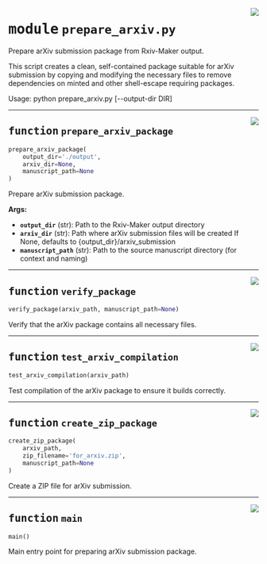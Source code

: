 <!-- markdownlint-disable -->

<a href="https://github.com/henriqueslab/rxiv-maker/blob/main/src/py/commands/prepare_arxiv.py#L0"><img align="right" style="float:right;" src="https://img.shields.io/badge/-source-cccccc?style=flat-square"></a>

# <kbd>module</kbd> `prepare_arxiv.py`
Prepare arXiv submission package from Rxiv-Maker output. 

This script creates a clean, self-contained package suitable for arXiv submission by copying and modifying the necessary files to remove dependencies on minted and other shell-escape requiring packages. 

Usage:  python prepare_arxiv.py [--output-dir DIR] 


---

<a href="https://github.com/henriqueslab/rxiv-maker/blob/main/src/py/commands/prepare_arxiv.py#L20"><img align="right" style="float:right;" src="https://img.shields.io/badge/-source-cccccc?style=flat-square"></a>

## <kbd>function</kbd> `prepare_arxiv_package`

```python
prepare_arxiv_package(
    output_dir='./output',
    arxiv_dir=None,
    manuscript_path=None
)
```

Prepare arXiv submission package. 



**Args:**
 
 - <b>`output_dir`</b> (str):  Path to the Rxiv-Maker output directory 
 - <b>`arxiv_dir`</b> (str):  Path where arXiv submission files will be created  If None, defaults to {output_dir}/arxiv_submission 
 - <b>`manuscript_path`</b> (str):  Path to the source manuscript directory  (for context and naming) 


---

<a href="https://github.com/henriqueslab/rxiv-maker/blob/main/src/py/commands/prepare_arxiv.py#L185"><img align="right" style="float:right;" src="https://img.shields.io/badge/-source-cccccc?style=flat-square"></a>

## <kbd>function</kbd> `verify_package`

```python
verify_package(arxiv_path, manuscript_path=None)
```

Verify that the arXiv package contains all necessary files. 


---

<a href="https://github.com/henriqueslab/rxiv-maker/blob/main/src/py/commands/prepare_arxiv.py#L272"><img align="right" style="float:right;" src="https://img.shields.io/badge/-source-cccccc?style=flat-square"></a>

## <kbd>function</kbd> `test_arxiv_compilation`

```python
test_arxiv_compilation(arxiv_path)
```

Test compilation of the arXiv package to ensure it builds correctly. 


---

<a href="https://github.com/henriqueslab/rxiv-maker/blob/main/src/py/commands/prepare_arxiv.py#L391"><img align="right" style="float:right;" src="https://img.shields.io/badge/-source-cccccc?style=flat-square"></a>

## <kbd>function</kbd> `create_zip_package`

```python
create_zip_package(
    arxiv_path,
    zip_filename='for_arxiv.zip',
    manuscript_path=None
)
```

Create a ZIP file for arXiv submission. 


---

<a href="https://github.com/henriqueslab/rxiv-maker/blob/main/src/py/commands/prepare_arxiv.py#L416"><img align="right" style="float:right;" src="https://img.shields.io/badge/-source-cccccc?style=flat-square"></a>

## <kbd>function</kbd> `main`

```python
main()
```

Main entry point for preparing arXiv submission package. 


